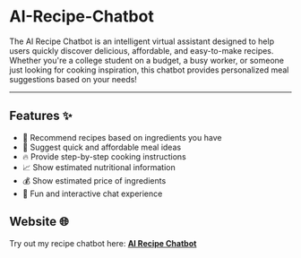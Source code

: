 # AI-Recipe-Chatbot
The AI Recipe Chatbot is an intelligent virtual assistant designed to help users quickly discover delicious, affordable, and easy-to-make recipes. Whether you're a college student on a budget, a busy worker, or someone just looking for cooking inspiration, this chatbot provides personalized meal suggestions based on your needs!

---

## Features ✨
- 🥑 Recommend recipes based on ingredients you have
- 🍜 Suggest quick and affordable meal ideas
- 🔥 Provide step-by-step cooking instructions
- 📈 Show estimated nutritional information
- 💰 Show estimated price of ingredients
- 💬 Fun and interactive chat experience

## Website 🌐
Try out my recipe chatbot here: [**AI Recipe Chatbot**](https://delishdish.zapier.app)
